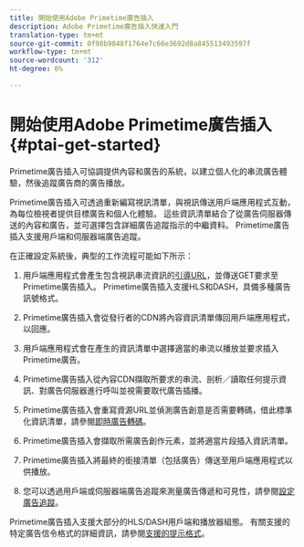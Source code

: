 ```yaml
---
title: 開始使用Adobe Primetime廣告插入
description: Adobe Primetime廣告插入快速入門
translation-type: tm+mt
source-git-commit: 0f98b9848f1764e7c66e3692d8a845513493597f
workflow-type: tm+mt
source-wordcount: '312'
ht-degree: 0%

---
```



# 開始使用Adobe Primetime廣告插入{#ptai-get-started}

Primetime廣告插入可協調提供內容和廣告的系統，以建立個人化的串流廣告體驗，然後追蹤廣告商的廣告播放。

Primetime廣告插入可透過重新編寫視訊清單，與視訊傳送用戶端應用程式互動，為每位檢視者提供目標廣告和個人化體驗。 這些資訊清單結合了從廣告伺服器傳送的內容和廣告，並可選擇包含詳細廣告追蹤指示的中繼資料。 Primetime廣告插入支援用戶端和伺服器端廣告追蹤。

在正確設定系統後，典型的工作流程可能如下所示：

1. 用戶端應用程式會產生包含視訊串流資訊的[引導URL](/help/primetime-ad-insertion/technical-reference/bootstrap-api.md)，並傳送GET要求至Primetime廣告插入。  Primetime廣告插入支援HLS和DASH，具備多種廣告訊號格式。

1. Primetime廣告插入會從發行者的CDN將內容資訊清單傳回用戶端應用程式，以回應。

1. 用戶端應用程式會在產生的資訊清單中選擇適當的串流以播放並要求插入Primetime廣告。

1. Primetime廣告插入從內容CDN擷取所要求的串流、剖析／讀取任何提示資訊、對廣告伺服器進行呼叫並視需要取代廣告插播。

1. Primetime廣告插入會重寫資源URL並偵測廣告創意是否需要轉碼，借此標準化資訊清單，請參閱[即時廣告轉碼](/help/primetime-ad-insertion/just-in-time-transcoding/jit-transcoding-overview.md)。

1. Primetime廣告插入會擷取所需廣告創作元素，並將適當片段插入資訊清單。

1. Primetime廣告插入將最終的銜接清單（包括廣告）傳送至用戶端應用程式以供播放。

1. 您可以透過用戶端或伺服器端廣告追蹤來測量廣告傳遞和可見性，請參閱[設定廣告追蹤](/help/primetime-ad-insertion/getting-started/set-up-ad-tracking.md)。

Primetime廣告插入支援大部分的HLS/DASH用戶端和播放器組態。 有關支援的特定廣告信令格式的詳細資訊，請參閱[支援的提示格式](/help/primetime-ad-insertion/getting-started/ad-insertion-live-linear-stream.md)。
